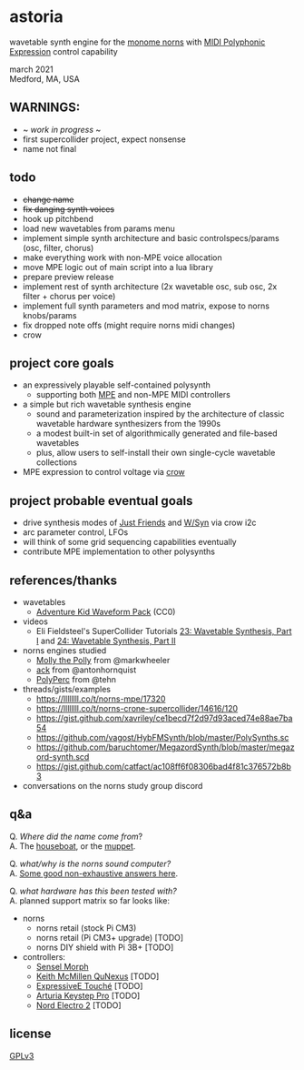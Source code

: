 astoria
=========

wavetable synth engine for the [monome norns](https://monome.org/norns/) with [MIDI Polyphonic Expression](https://d30pueezughrda.cloudfront.net/campaigns/mpe/mpespec.pdf) control capability

march 2021<br>
Medford, MA, USA

## WARNINGS:

* ~ *work in progress* ~
* first supercollider project, expect nonsense
* name not final

## todo

* ~~change name~~
* ~~fix danging synth voices~~
* hook up pitchbend
* load new wavetables from params menu
* implement simple synth architecture and basic controlspecs/params (osc, filter, chorus)
* make everything work with non-MPE voice allocation
* move MPE logic out of main script into a lua library
* prepare preview release
* implement rest of synth architecture (2x wavetable osc, sub osc, 2x filter + chorus per voice)
* implement full synth parameters and mod matrix, expose to norns knobs/params
* fix dropped note offs (might require norns midi changes)
* crow

## project core goals

* an expressively playable self-contained polysynth 
   * supporting both [MPE](https://d30pueezughrda.cloudfront.net/campaigns/mpe/mpespec.pdf) and non-MPE MIDI controllers
* a simple but rich wavetable synthesis engine
   * sound and parameterization inspired by the architecture of classic wavetable hardware synthesizers from the 1990s
   * a modest built-in set of algorithmically generated and file-based wavetables 
   * plus, allow users to self-install their own single-cycle wavetable collections
* MPE expression to control voltage via [crow]()

## project probable eventual goals

* drive synthesis modes of [Just Friends](https://www.whimsicalraps.com/products/just-friends) and [W/Syn](https://llllllll.co/t/mannequins-w-2-beta-testing/34091) via crow i2c
* arc parameter control, LFOs
* will think of some grid sequencing capabilities eventually
* contribute MPE implementation to other polysynths

## references/thanks

* wavetables
   * [Adventure Kid Waveform Pack](https://github.com/KristofferKarlAxelEkstrand/AKWF-FREE) (CC0)
* videos
    * Eli Fieldsteel's SuperCollider Tutorials [23: Wavetable Synthesis, Part I](https://youtu.be/8EK9sq_9gFI) and [24: Wavetable Synthesis, Part II](https://www.youtube.com/watch?v=7nrUBbmY1hE)
* norns engines studied 
   * [Molly the Polly](https://llllllll.co/t/molly-the-poly/21090) from @markwheeler 
   * [ack](https://github.com/antonhornquist/ack) from @antonhornquist
   * [PolyPerc](https://github.com/monome/norns/blob/8047a363a28759cd4fa2c94f3c7e4b78f01eec88/crone/classes/engines/CroneEngine_PolyPerc.sc) from @tehn
* threads/gists/examples
   * https://llllllll.co/t/norns-mpe/17320
   * https://llllllll.co/t/norns-crone-supercollider/14616/120
   * https://gist.github.com/xavriley/ce1becd7f2d97d93aced74e88ae7ba54
   * https://github.com/vagost/HybFMSynth/blob/master/PolySynths.sc
   * https://github.com/baruchtomer/MegazordSynth/blob/master/megazord-synth.scd
   * https://gist.github.com/catfact/ac108ff6f08306bad4f81c376572b8b3
* conversations on the norns study group discord

## q&a

Q. *Where did the name come from*?<br/>
A. The [houseboat](https://en.wikipedia.org/wiki/Astoria_(recording_studio)), or the [muppet](https://muppet.fandom.com/wiki/Astoria).

Q. *what/why is the norns sound computer?*<br/>
A. [Some good non-exhaustive answers here](https://github.com/p3r7/awesome-monome-norns#what--why-is-norns).

Q. *what hardware has this been tested with?*<br/>
A. planned support matrix so far looks like:
   * norns
      * norns retail (stock Pi CM3)
      * norns retail (Pi CM3+ upgrade) [TODO]
      * norns DIY shield with Pi 3B+ [TODO]
   * controllers:
      * [Sensel Morph](https://morph.sensel.com)
      * [Keith McMillen QuNexus](https://www.keithmcmillen.com/products/qunexus/) [TODO]
      * [ExpressiveE Touché](https://www.expressivee.com/1-touche) [TODO]
      * [Arturia Keystep Pro](https://www.arturia.com/products/hybrid-synths/keystep-pro/overview) [TODO]
      * [Nord Electro 2](https://www.nordkeyboards.com/products/nord-electro-2) [TODO]

## license

[GPLv3](LICENSE.txt)